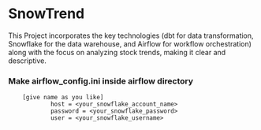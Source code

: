 # SnowTrend
This Project incorporates the key technologies (dbt for data transformation, Snowflake for the data warehouse, and Airflow for workflow orchestration) along with the focus on analyzing stock trends, making it clear and descriptive.

### Make airflow_config.ini inside airflow directory
        [give name as you like]
                host = <your_snowflake_account_name>        
                password = <your_snowflake_password>
                user = <your_snowflake_username>
